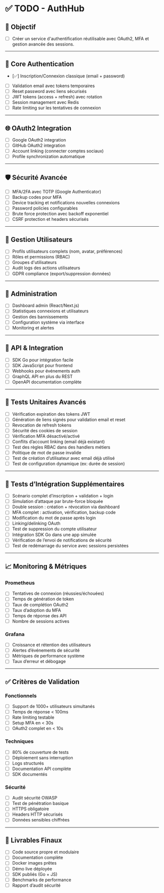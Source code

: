 # ✅ TODO - AuthHub

## 🎯 Objectif
- [ ] Créer un service d'authentification réutilisable avec OAuth2, MFA et gestion avancée des sessions.

---

## 🔐 Core Authentication
- [✅] Inscription/Connexion classique (email + password)
- [ ] Validation email avec tokens temporaires
- [ ] Reset password avec liens sécurisés
- [ ] JWT tokens (access + refresh) avec rotation
- [ ] Session management avec Redis
- [ ] Rate limiting sur les tentatives de connexion

---

## 🌐 OAuth2 Integration
- [ ] Google OAuth2 integration
- [ ] GitHub OAuth2 integration
- [ ] Account linking (connecter comptes sociaux)
- [ ] Profile synchronization automatique

---

## 🛡️ Sécurité Avancée
- [ ] MFA/2FA avec TOTP (Google Authenticator)
- [ ] Backup codes pour MFA
- [ ] Device tracking et notifications nouvelles connexions
- [ ] Password policies configurables
- [ ] Brute force protection avec backoff exponentiel
- [ ] CSRF protection et headers sécurisés

---

## 👥 Gestion Utilisateurs
- [ ] Profils utilisateurs complets (nom, avatar, préférences)
- [ ] Rôles et permissions (RBAC)
- [ ] Groupes d'utilisateurs
- [ ] Audit logs des actions utilisateurs
- [ ] GDPR compliance (export/suppression données)

---

## 🔧 Administration
- [ ] Dashboard admin (React/Next.js)
- [ ] Statistiques connexions et utilisateurs
- [ ] Gestion des bannissements
- [ ] Configuration système via interface
- [ ] Monitoring et alertes

---

## 📡 API & Integration
- [ ] SDK Go pour intégration facile
- [ ] SDK JavaScript pour frontend
- [ ] Webhooks pour événements auth
- [ ] GraphQL API en plus du REST
- [ ] OpenAPI documentation complète

---

## 🧪 Tests Unitaires Avancés
- [ ] Vérification expiration des tokens JWT
- [ ] Génération de liens signés pour validation email et reset
- [ ] Revocation de refresh tokens
- [ ] Sécurité des cookies de session
- [ ] Vérification MFA désactivé/activé
- [ ] Conflits d’account linking (email déjà existant)
- [ ] Test des règles RBAC dans des handlers métiers
- [ ] Politique de mot de passe invalide
- [ ] Test de création d’utilisateur avec email déjà utilisé
- [ ] Test de configuration dynamique (ex: durée de session)

---

## 🧪 Tests d’Intégration Supplémentaires
- [ ] Scénario complet d’inscription + validation + login
- [ ] Simulation d’attaque par brute-force bloquée
- [ ] Double session : création + révocation via dashboard
- [ ] MFA complet : activation, vérification, backup code
- [ ] Modification du mot de passe après login
- [ ] Linking/delinking OAuth
- [ ] Test de suppression du compte utilisateur
- [ ] Intégration SDK Go dans une app simulée
- [ ] Vérification de l’envoi de notifications de sécurité
- [ ] Test de redémarrage du service avec sessions persistées

---

## 📈 Monitoring & Métriques

### Prometheus
- [ ] Tentatives de connexion (réussies/échouées)
- [ ] Temps de génération de token
- [ ] Taux de complétion OAuth2
- [ ] Taux d’adoption du MFA
- [ ] Temps de réponse des API
- [ ] Nombre de sessions actives

### Grafana
- [ ] Croissance et rétention des utilisateurs
- [ ] Alertes d’événements de sécurité
- [ ] Métriques de performance système
- [ ] Taux d’erreur et débogage

---

## ✅ Critères de Validation

### Fonctionnels
- [ ] Support de 1000+ utilisateurs simultanés
- [ ] Temps de réponse < 100ms
- [ ] Rate limiting testable
- [ ] Setup MFA en < 30s
- [ ] OAuth2 complet en < 10s

### Techniques
- [ ] 80% de couverture de tests
- [ ] Déploiement sans interruption
- [ ] Logs structurés
- [ ] Documentation API complète
- [ ] SDK documentés

### Sécurité
- [ ] Audit sécurité OWASP
- [ ] Test de pénétration basique
- [ ] HTTPS obligatoire
- [ ] Headers HTTP sécurisés
- [ ] Données sensibles chiffrées

---

## 🎯 Livrables Finaux
- [ ] Code source propre et modulaire
- [ ] Documentation complète
- [ ] Docker images prêtes
- [ ] Démo live déployée
- [ ] SDK publiés (Go + JS)
- [ ] Benchmarks de performance
- [ ] Rapport d’audit sécurité
